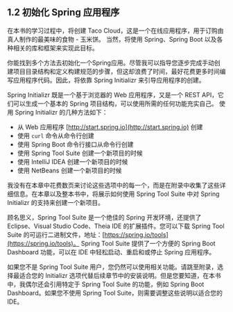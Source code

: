 ## 1.2 初始化 Spring 应用程序

在本书的学习过程中，将创建 Taco Cloud，这是一个在线应用程序，用于订购由真人制作的最美味的食物 - 玉米饼。 当然，将使用 Spring、Spring Boot 以及各种相关的库和框架来实现此目标。

你能找到多个方法去初始化一个Spring应用。尽管我可以指导您逐步完成手动创建项目目录结构和定义构建规范的步骤，但这却浪费了时间，最好花费更多时间编写应用程序代码。因此，将依靠 Spring Initializr 来引导应用程序的创建。

Spring Initializr 既是一个基于浏览器的 Web 应用程序，又是一个 REST API，它们可以生成一个基本的 Spring 项目结构，可以使用所需的任何功能充实自己。 使用 Spring Initializr 的几种方法如下：

* 从 Web 应用程序 [http://start.spring.io](http://start.spring.io) 创建
* 使用 `curl` 命令从命令行创建
* 使用 Spring Boot 命令行接口从命令行创建
* 使用 Spring Tool Suite 创建一个新项目的时候
* 使用 IntelliJ IDEA 创建一个新项目的时候
* 使用 NetBeans 创建一个新项目的时候

我没有在本章中花费数页来讨论这些选项中的每一个，而是在附录中收集了这些详细信息。在本章以及整本书中，将展示如何使用 Spring Tool Suite 中对 Spring Initializr 的支持来创建一个新项目。

顾名思义，Spring Tool Suite 是一个绝佳的 Spring 开发环境，还提供了 Eclipse、Visual Studio Code、Theia IDE 的扩展插件。您可以下载 Spring Tool Suite 的可运行二进制文件，地址：[https://spring.io/tools](https://spring.io/tools)。 Spring Tool Suite 提供了一个方便的 Spring Boot Dashboard 功能，可以在 IDE 中轻松启动、重启和或停止 Spring 应用程序。

如果您不是 Spring Tool Suite 用户，您仍然可以使用相关功能。请跳至附录，选择最适合您的 Initializr 选项代替后续章节中的安装说明。但是您要知道，在本书中，我偶尔还会引用特定于 Spring Tool Suite 的功能，例如 Spring Boot Dashboard。如果您不使用 Spring Tool Suite，则需要调整这些说明以适合您的 IDE。

